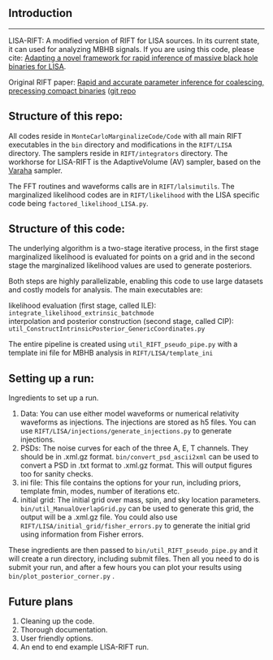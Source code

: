 ## Introduction
***
LISA-RIFT: A modified version of RIFT for LISA sources. In its current state, it can used for analyzing MBHB signals. If you are using this code, please cite: [Adapting a novel framework for rapid inference of massive black hole binaries for LISA](http://arxiv.org/abs/2410.15542). 

Original RIFT paper: [Rapid and accurate parameter inference for coalescing, precessing compact binaries](http://arxiv.org/abs/1805.10457) ([git repo](https://github.com/oshaughn/research-projects-RIT/ )

## Structure of this repo:
All codes reside in `MonteCarloMarginalizeCode/Code` with all main RIFT executables in the `bin` directory and modifications in the `RIFT/LISA` directory. The samplers reside in `RIFT/integrators` directory. The workhorse for LISA-RIFT is the AdaptiveVolume (AV) sampler, based on the [Varaha]((10.1103/PhysRevD.108.023001)) sampler. 

The FFT routines and waveforms calls are in `RIFT/lalsimutils`. The marginalized likelihood codes are in `RIFT/likelihood` with the LISA specific code being `factored_likelihood_LISA.py`.

## Structure of this code:
The underlying algorithm is a two-stage iterative process, in the first stage marginalized likelihood is evaluated for points on a grid and in the second stage the marginalized likelihood values are used to generate posteriors. 

Both steps are highly parallelizable, enabling this code to use large datasets and costly models for analysis. The main executables are:

likelihood evaluation (first stage, called ILE): `integrate_likelihood_extrinsic_batchmode`<br>
interpolation and posterior construction (second stage, called CIP): `util_ConstructIntrinsicPosterior_GenericCoordinates.py`

The entire pipeline is created using `util_RIFT_pseudo_pipe.py` with a template ini file for MBHB analysis in `RIFT/LISA/template_ini`

## Setting up a run:
Ingredients to set up a run. 
1) Data: You can use either model waveforms or numerical relativity waveforms as injections. The injections are stored as h5 files. You can use `RIFT/LISA/injections/generate_injections.py` to generate injections.
2) PSDs: The noise curves for each of the three A, E, T channels. They should be in .xml.gz format. `bin/convert_psd_ascii2xml` can be used to convert a PSD in .txt format to .xml.gz format. This will output figures too for sanity checks.
3) ini file: This file contains the options for your run, including priors, template fmin, modes, number of iterations etc.
4) initial grid: The initial grid over mass, spin, and sky location parameters. `bin/util_ManualOverlapGrid.py` can be used to generate this grid, the output will be a .xml.gz file.  You could also use `RIFT/LISA/initial_grid/fisher_errors.py` to generate the initial grid using information from Fisher errors.

These ingredients are then passed to `bin/util_RIFT_pseudo_pipe.py` and it will create a run directory, including submit files. Then all you need to do is submit your run, and after a few hours you can plot your results using `bin/plot_posterior_corner.py` . 

## Future plans
1) Cleaning up the code.
2) Thorough documentation.
3) User friendly options.
4) An end to end example LISA-RIFT run.



